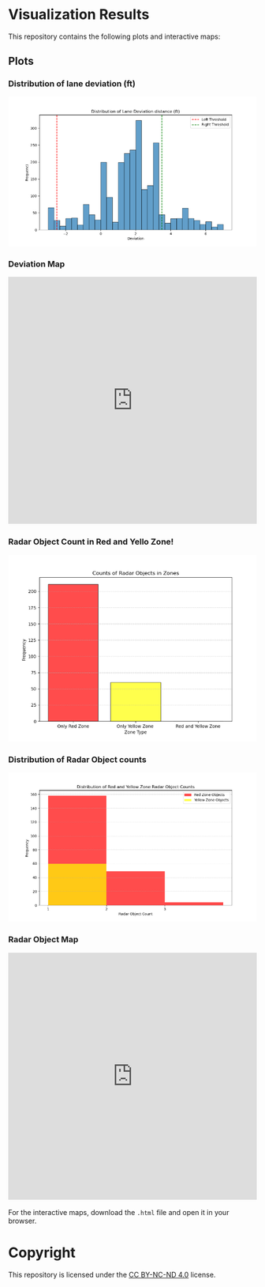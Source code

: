 # Visualization Results

This repository contains the following plots and interactive maps:

## Plots

### Distribution of lane deviation (ft)
![Sample Plot](ui_string/plots/distribution_of_deviation.png)

### Deviation Map
<iframe src="https://mahemon.github.io/SnowPlow_Live/ui_string/plots/deviation_map_updated.html" 
        width="100%" 
        height="500px" 
        style="border:none;">
</iframe>

### Radar Object Count in Red and Yello Zone!
![View Radar Map](ui_string/plots/filtered_counts_red_yellow_obj.png)

### Distribution of Radar Object counts
![Sample Plot](ui_string/plots/filtered_distribution_of_red_yellow_obj_count.png)

### Radar Object Map
<iframe src="https://mahemon.github.io/SnowPlow_Live/ui_string/plots/radar_map_updated.html" 
        width="100%" 
        height="500px" 
        style="border:none;">
</iframe>

For the interactive maps, download the `.html` file and open it in your browser.

# Copyright
This repository is licensed under the [CC BY-NC-ND 4.0](https://creativecommons.org/licenses/by-nc-nd/4.0/) license.
